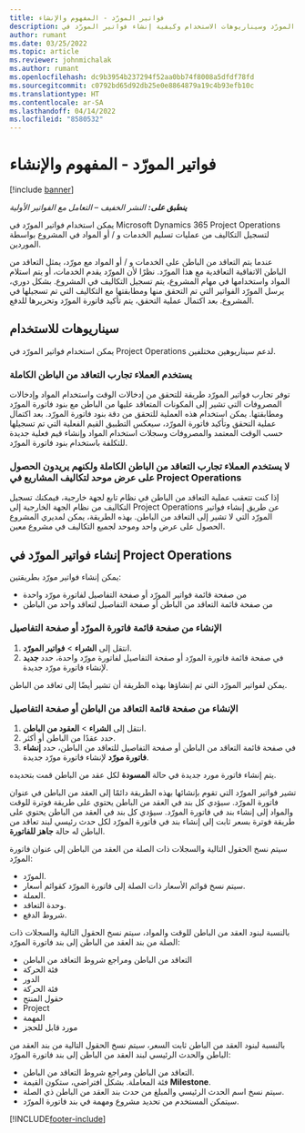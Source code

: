 ```yaml
---
title: فواتير المورّد - المفهوم والإنشاء
description: يصف هذا الموضوع مفهوم فواتير المورّد وسيناريوهات الاستخدام وكيفية إنشاء فواتير المورّد في Microsoft Dynamics 365 Project Operations.
author: rumant
ms.date: 03/25/2022
ms.topic: article
ms.reviewer: johnmichalak
ms.author: rumant
ms.openlocfilehash: dc9b3954b237294f52aa0bb74f8008a5dfdf78fd
ms.sourcegitcommit: c0792bd65d92db25e0e8864879a19c4b93efb10c
ms.translationtype: HT
ms.contentlocale: ar-SA
ms.lasthandoff: 04/14/2022
ms.locfileid: "8580532"
---
```

# <a name="vendor-invoicing---concept-and-creation"></a>فواتير المورّد - المفهوم والإنشاء

[!include [banner](../../includes/dataverse-preview.md)]

_**ينطبق على:** النشر الخفيف – التعامل مع الفواتير الأولية_

يمكن استخدام فواتير المورّد في Microsoft Dynamics 365 Project Operations لتسجيل التكاليف من عمليات تسليم الخدمات و / أو المواد في المشروع بواسطة الموردين.

عندما يتم التعاقد من الباطن على الخدمات و / أو المواد مع مورّد، يمثل التعاقد من الباطن الاتفاقية التعاقدية مع هذا المورّد. نظرًا لأن المورّد يقدم الخدمات، أو يتم استلام المواد واستخدامها في مهام المشروع، يتم تسجيل التكاليف في المشروع. بشكل دوري، يرسل المورّد الفواتير التي تم التحقق منها ومطابقتها مع التكاليف التي تم تسجيلها في المشروع. بعد اكتمال عملية التحقق، يتم تأكيد فاتورة المورّد وتحريرها للدفع.

## <a name="scenarios-for-use"></a>سيناريوهات للاستخدام

يمكن استخدام فواتير المورّد في Project Operations لدعم سيناريوهين مختلفين.

### <a name="customers-use-the-full-subcontracting-experiences"></a>يستخدم العملاء تجارب التعاقد من الباطن الكاملة

توفر تجارب فواتير المورّد طريقة للتحقق من إدخالات الوقت واستخدام المواد وإدخالات المصروفات التي تشير إلى المكونات المتعاقد عليها من الباطن مع بنود فاتورة المورّد ومطابقتها. يمكن استخدام هذه العملية للتحقق من دقة بنود فاتورة المورّد. بعد اكتمال عملية التحقق وتأكيد فاتورة المورّد، سيعكس التطبيق القيم الفعلية التي تم تسجيلها حسب الوقت المعتمد والمصروفات وسجلات استخدام المواد وإنشاء قيم فعلية جديدة للتكلفة باستخدام بنود فاتورة المورّد.

### <a name="customers-dont-use-the-full-subcontracting-experiences-but-want-to-have-a-unified-view-of-costs-on-projects-in-project-operations"></a>لا يستخدم العملاء تجارب التعاقد من الباطن الكاملة ولكنهم يريدون الحصول على عرض موحد لتكاليف المشاريع في Project Operations

إذا كنت تتعقب عملية التعاقد من الباطن في نظام تابع لجهة خارجية، فيمكنك تسجيل التكاليف من نظام الجهة الخارجية إلى Project Operations عن طريق إنشاء فواتير المورّد التي لا تشير إلى التعاقد من الباطن. بهذه الطريقة، يمكن لمديري المشروع الحصول على عرض واحد وموحد لجميع التكاليف في مشروع معين.

## <a name="creation-of-vendor-invoices-in-project-operations"></a>إنشاء فواتير المورّد في Project Operations

يمكن إنشاء فواتير مورّد بطريقتين:

- من صفحة قائمة فواتير المورّد أو صفحة التفاصيل لفاتورة مورّد واحدة
- من صفحة قائمة التعاقد من الباطن أو صفحة التفاصيل لتعاقد واحد من الباطن

### <a name="creation-from-the-vendor-invoice-list-page-or-details-page"></a>الإنشاء من صفحة قائمة فاتورة المورّد أو صفحة التفاصيل

1. انتقل إلى **الشراء** \> **فواتير المورّد**.
2. في صفحة قائمة فاتورة المورّد أو صفحة التفاصيل لفاتورة مورّد واحدة، حدد **جديد** لإنشاء فاتورة مورّد جديدة.

يمكن لفواتير المورّد التي تم إنشاؤها بهذه الطريقة أن تشير أيضًا إلى تعاقد من الباطن.

### <a name="creation-from-the-subcontract-list-page-or-details-page"></a>الإنشاء من صفحة قائمة التعاقد من الباطن أو صفحة التفاصيل

1. انتقل إلى **الشراء** \> **العقود من الباطن**.
2. حدد عقدًا من الباطن أو أكثر.
3. في صفحة قائمة التعاقد من الباطن أو صفحة التفاصيل للتعاقد من الباطن، حدد **إنشاء فاتورة مورّد** لإنشاء فاتورة مورّد جديدة.

يتم إنشاء فاتورة مورد جديدة في حالة **المسودة** لكل عقد من الباطن قمت بتحديده.

تشير فواتير المورّد التي تقوم بإنشائها بهذه الطريقة دائمًا إلى العقد من الباطن في عنوان فاتورة المورّد. سيؤدي كل بند في العقد من الباطن يحتوي على طريقة فوترة للوقت والمواد إلى إنشاء بند في فاتورة المورّد. سيؤدي كل بند في العقد من الباطن يحتوي على طريقة فوترة بسعر ثابت إلى إنشاء بند في فاتورة المورّد لكل حدث رئيسي لبند تعاقد من الباطن له حالة **جاهز للفاتورة**.

سيتم نسخ الحقول التالية والسجلات ذات الصلة من العقد من الباطن إلى عنوان فاتورة المورّد:

- المورّد.
- سيتم نسخ قوائم الأسعار ذات الصلة إلى فاتورة المورّد كقوائم أسعار.
- العملة.
- وحدة التعاقد.
- شروط الدفع.

بالنسبة لبنود العقد من الباطن للوقت والمواد، سيتم نسخ الحقول التالية والسجلات ذات الصلة من بند العقد من الباطن إلى بند فاتورة المورّد:

- التعاقد من الباطن ومراجع شروط التعاقد من الباطن
- فئة الحركة
- الدور
- فئة الحركة
- حقول المنتج
- Project
- المهمة
- مورد قابل للحجز

بالنسبة لبنود العقد من الباطن ثابت السعر، سيتم نسخ الحقول التالية من بند العقد من الباطن والحدث الرئيسي لبند العقد من الباطن إلى بند فاتورة المورّد:

- التعاقد من الباطن ومراجع شروط التعاقد من الباطن.
- فئة المعاملة. بشكل افتراضي، ستكون القيمة **Milestone**.
- سيتم نسخ اسم الحدث الرئيسي والمبلغ من حدث بند العقد من الباطن ذي الصلة.
- سيتمكن المستخدم من تحديد مشروع ومهمة في بند فاتورة المورّد.

[!INCLUDE[footer-include](../../includes/footer-banner.md)]
